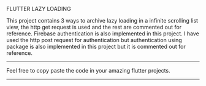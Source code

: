 FLUTTER LAZY LOADING

This project contains 3 ways to archive lazy loading in a infinite scrolling list view, the http get request is used and the rest are commented out for reference.
Firebase authentication is also implemented in this project. I have used the http post request for authentication but authentication using package is also implemented in this project but it is commented out for reference.
*****************************
Feel free to copy paste the code in your amazing flutter projects. 
****************************
